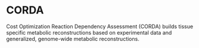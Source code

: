 # CORDA
Cost Optimization Reaction Dependency Assessment (CORDA) builds tissue specific metabolic reconstructions based on experimental data and generalized, genome-wide metabolic reconstructions.
